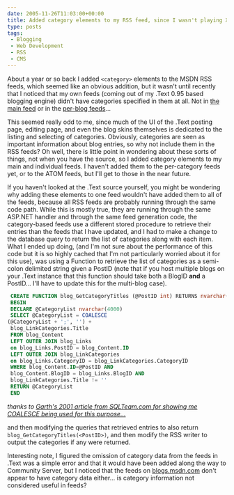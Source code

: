 ```yaml
---
date: 2005-11-26T11:03:00+00:00
title: Added category elements to my RSS feed, since I wasn't playing Xbox 360
type: posts
tags:
 - Blogging
 - Web Development
 - RSS
 - CMS
---
```

About a year or so back I added `<category>` elements to the MSDN RSS feeds, which seemed like an obvious addition, but it wasn't until recently that I noticed that my own feeds (coming out of my .Text 0.95 based blogging engine) didn't have categories specified in them at all. Not in [the main feed](http://blogs.duncanmackenzie.net/MainFeed.aspx) or in the [per-blog feeds](http://blogs.duncanmackenzie.net/duncanma/rss.aspx)...

This seemed really odd to me, since much of the UI of the .Text posting page, editing page, and even the blog skins themselves is dedicated to the listing and selecting of categories. Obviously, categories are seen as important information about blog entries, so why not include them in the RSS feeds? Oh well, there is little point in wondering about these sorts of things, not when you have the source, so I added category elements to my main and individual feeds. I haven't added them to the per-category feeds yet, or to the ATOM feeds, but I'll get to those in the near future.

If you haven't looked at the .Text source yourself, you might be wondering why adding these elements to one feed wouldn't have added them to all of the feeds, because all RSS feeds are probably running through the same code path. While this is mostly true, they are running through the same ASP.NET handler and through the same feed generation code, the category-based feeds use a different stored procedure to retrieve their entries than the feeds that I have updated, and I had to make a change to the database query to return the list of categories along with each item. What I ended up doing, (and I'm not sure about the performance of this code but it is so highly cached that I'm not particularly worried about it for this use), was using a Function to retrieve the list of categories as a semi-colon delimited string given a PostID (note that if you host multiple blogs on your .Text instance that this function should take both a BlogID **and** a PostID... I'll have to update this for the multi-blog case).

```sql
 CREATE FUNCTION blog_GetCategoryTitles (@PostID int) RETURNS nvarchar(4000)
 BEGIN
 DECLARE @CategoryList nvarchar(4000)
 SELECT @CategoryList = COALESCE
(@CategoryList + ';', '') +
 blog_LinkCategories.Title
 FROM blog_Content
 LEFT OUTER JOIN blog_Links
 on blog_Links.PostID = blog_Content.ID
 LEFT OUTER JOIN blog_LinkCategories
 on blog_Links.CategoryID = blog_LinkCategories.CategoryID
 WHERE blog_Content.ID=@PostID AND
 blog_Content.BlogID = blog_Links.BlogID AND
 blog_LinkCategories.Title != ''
 RETURN @CategoryList
 END
```

_thanks to [Garth's 2001 article from SQLTeam.com for showing me COALESCE being used for this purpose...](http://www.sqlteam.com/item.asp?ItemID=2368)_

and then modifying the queries that retrieved entries to also return `blog_GetCategoryTitles(<PostID>)`, and then modify the RSS writer to output the categories if any were returned.

Interesting note, I figured the omission of category data from the feeds in .Text was a simple error and that it would have been added along the way to Community Server, but I noticed that the feeds on [blogs.msdn.com](http://blogs.msdn.com/alexbarn/rss.aspx) don't appear to have category data either... is category information not considered useful in feeds?
